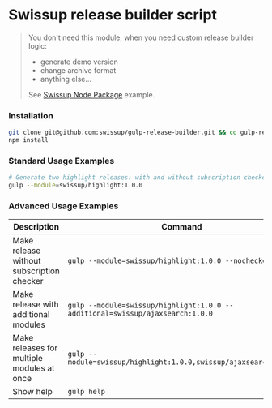 # Swissup release builder script

> You don't need this module, when you need custom release builder logic:
>
> - generate demo version
> - change archive format
> - anything else...
>
> See [Swissup Node Package](https://github.com/swissup/node-swissup) example.

### Installation

```bash
git clone git@github.com:swissup/gulp-release-builder.git && cd gulp-release-builder
npm install
```

### Standard Usage Examples

```bash
# Generate two highlight releases: with and without subscription checker
gulp --module=swissup/highlight:1.0.0
```

### Advanced Usage Examples

Description | Command
------------|--------
Make release without subscription checker | `gulp --module=swissup/highlight:1.0.0 --nochecker`
Make release with additional modules | `gulp --module=swissup/highlight:1.0.0 --additional=swissup/ajaxsearch:1.0.0`
Make releases for multiple modules at once | `gulp --module=swissup/highlight:1.0.0,swissup/ajaxsearch:1.0.0`
Show help | `gulp help`
